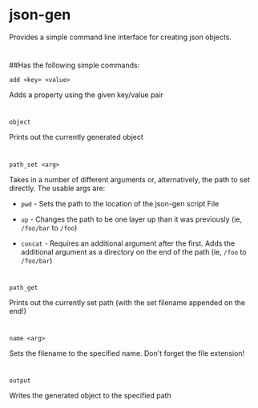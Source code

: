 # json-gen
Provides a simple command line interface for creating json objects.

#

##Has the following simple commands:


```
add <key> <value>
```
Adds a property using the given key/value pair

#

```
object
```
Prints out the currently generated object

#

```
path_set <arg>
```
Takes in a number of different arguments or, alternatively, the path to set directly.
The usable args are:
* `pwd` - Sets the path to the location of the json-gen script File

* `up` - Changes the path to be one layer up than it was previously (ie, `/foo/bar` to `/foo`)

* `concat` - Requires an additional argument after the first. Adds the additional argument as a directory on the end of the path (ie, `/foo` to `/foo/bar`)

#

```
path_get
```
Prints out the currently set path (with the set filename appended on the end!)

#

```
name <arg>
```
Sets the filename to the specified name. Don't forget the file extension!

#

```
output
```
Writes the generated object to the specified path
